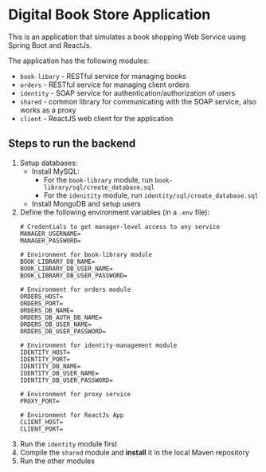 # Digital Book Store Application

This is an application that simulates a book shopping Web Service using 
Spring Boot and ReactJs.

The application has the following modules:
* `book-libary` - RESTful service for managing books
* `orders` - RESTful service for managing client orders
* `identity` - SOAP service for authentication/authorization of users
* `shared` - common library for communicating with the SOAP service, also works as a proxy
* `client` - ReactJS web client for the application

## Steps to run the backend
1. Setup databases:
   * Install MySQL:
     * For the `book-library` module, run `book-library/sql/create_database.sql`
     * For the `idenitity` module, run `identity/sql/create_database.sql`
   * Install MongoDB and setup users
2. Define the following environment variables (in a `.env` file):
    ```dotenv
   # Credentials to get manager-level access to any service
    MANAGER_USERNAME=
    MANAGER_PASSWORD=

    # Environment for book-library module
    BOOK_LIBRARY_DB_NAME=
    BOOK_LIBRARY_DB_USER_NAME=
    BOOK_LIBRARY_DB_USER_PASSWORD=
    
    # Environment for orders module
    ORDERS_HOST=
    ORDERS_PORT=
    ORDERS_DB_NAME=
    ORDERS_DB_AUTH_DB_NAME=
    ORDERS_DB_USER_NAME=
    ORDERS_DB_USER_PASSWORD=
    
    # Environment for identity-management module
    IDENTITY_HOST=
    IDENTITY_PORT=
    IDENTITY_DB_NAME=
    IDENTITY_DB_USER_NAME=
    IDENTITY_DB_USER_PASSWORD=
   
    # Environment for proxy service
    PROXY_PORT=

    # Environment for ReactJs App
    CLIENT_HOST=
    CLIENT_PORT=
    ```
3. Run the `identity` module first
4. Compile the `shared` module and **install** it in the local Maven repository
5. Run the other modules
